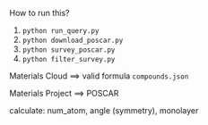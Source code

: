 How to run this?

1. ```python run_query.py```
2. ```python download_poscar.py```
3. ```python survey_poscar.py```
4. ```python filter_survey.py```

Materials Cloud ==> valid formula
`compounds.json`

Materials Project ==> POSCAR

calculate: num_atom, angle (symmetry), monolayer
